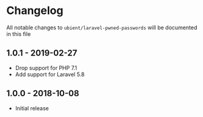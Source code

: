 # Changelog

All notable changes to `ubient/laravel-pwned-passwords` will be documented in this file

## 1.0.1 - 2019-02-27
- Drop support for PHP 7.1
- Add support for Laravel 5.8

## 1.0.0 - 2018-10-08
- Initial release
